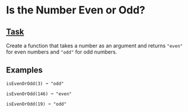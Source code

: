 # Is the Number Even or Odd?
## [Task](https://edabit.com/challenge/DruRW8YM8PNiH9Kg7)
Create a function that takes a number as an argument and returns `"even"` for even numbers and `"odd"` for odd numbers.

## Examples
`isEvenOrOdd(3) ➞ "odd"`

`isEvenOrOdd(146) ➞ "even"`

`isEvenOrOdd(19) ➞ "odd"`